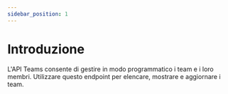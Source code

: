 ```yaml
---
sidebar_position: 1
---
```


# Introduzione

L'API Teams consente di gestire in modo programmatico i team e i loro membri. Utilizzare questo endpoint per elencare, mostrare e aggiornare i team.
